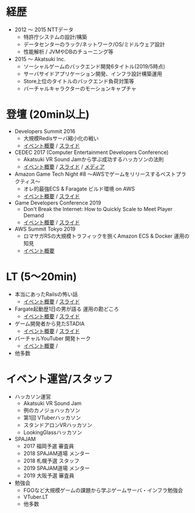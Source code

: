 # 経歴
- 2012 〜 2015 NTTデータ
  - 特許庁システムの設計/構築
  - データセンターのラック/ネットワーク/OS/ミドルウェア設計
  - 性能解析 / JVMやDBのチューニング等
- 2015 〜 Akatsuki Inc.
  - ソーシャルゲームのバックエンド開発6タイトル(2019/5時点)
  - サーバサイドアプリケーション開発、インフラ設計構築運用
  - Store上位のタイトルのバックエンド負荷対策等
  - バーチャルキャラクターのモーションキャプチャ

# 登壇 (20min以上)
- Developers Summit 2016
  - 大規模Redisサーバ縮小化の戦い
  - [イベント概要](https://event.shoeisha.jp/devsumi/20160218/session/1000/) / [スライド](https://www.slideshare.net/ssuserf3788f/redis-58419914)
- CEDEC 2017 (Computer Entertainment Developers Conference)
  - Akatsuki VR Sound Jamから学ぶ成功するハッカソンの法則
  - [イベント概要](https://cedec.cesa.or.jp/2017/session/ENG/s591589bd77361/) / [スライド](https://cedil.cesa.or.jp/cedil_sessions/view/1618) / [メディア](https://www.inside-games.jp/article/2017/09/01/109502.html)
- Amazon Game Tech Night #8 〜AWSでゲームをリリースするベストプラクティス〜
    - オレ的最強ECS & Faragate ビルド環境 on AWS
    - [イベント概要](https://gamingtechnight.connpass.com/event/102837/) / [スライド](https://speakerdeck.com/yutokomai/ecs-fargate-build-on-aws-codebuild)
- Game Developers Conference 2019
  - Don't Break the Internet: How to Quickly Scale to Meet Player Demand
  - [イベント概要](https://schedule.gdconf.com/session/dont-break-the-internet-how-to-quickly-scale-to-meet-player-demand-presented-by-amazon/865537) / [スライド](https://www.gdcvault.com/browse/gdc-19#page-6)
- AWS Summit Tokyo 2019
  - ロマサガRSの大規模トラフィックを捌くAmazon ECS & Docker 運用の知見
  - [イベント概要](https://aws.summitregist.jp/public/application/add/32)

# LT (5〜20min)
- 本当にあったRailsの怖い話
  - [イベント概要](https://megurorb.connpass.com/event/72431/) / [スライド](https://www.slideshare.net/ssuserf3788f/rails-83053313)
- Fargate起動歴1日の男が語る 運用の勘どころ
    - [イベント概要](https://connpass.com/event/91736/) / [スライド](https://www.slideshare.net/ssuserf3788f/fargate1)
- ゲーム開発者から見たSTADIA
  - [イベント概要](https://mercaridev.connpass.com/event/123663/) / [スライド](https://speakerdeck.com/yutokomai/mercari-gdc2019-stadia-report)
- バーチャルYouTuber 開発トーク
  - [イベント概要](https://vtlt201906.peatix.com/) /
- 他多数

# イベント運営/スタッフ
- ハッカソン運営
  - Akatsuki VR Sound Jam
  - 例のカノジョハッカソン
  - 第1回 VTuberハッカソン
  - スタンドアロンVRハッカソン
  - LookingGlassハッカソン
- SPAJAM
  - 2017 福岡予選 審査員
  - 2018 SPAJAM道場 メンター
  - 2018 札幌予選 スタッフ
  - 2019 SPAJAM道場 メンター
  - 2019 大阪予選 審査員
- 勉強会
  - FGOなど大規模ゲームの課題から学ぶゲームサーバ・インフラ勉強会
  - VTuber.LT
  - 他多数
